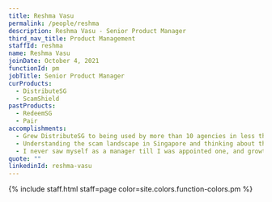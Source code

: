 ```yaml
---
title: Reshma Vasu
permalink: /people/reshma
description: Reshma Vasu - Senior Product Manager
third_nav_title: Product Management
staffId: reshma
name: Reshma Vasu
joinDate: October 4, 2021
functionId: pm
jobTitle: Senior Product Manager
curProducts:
  - DistributeSG
  - ScamShield
pastProducts:
  - RedeemSG
  - Pair
accomplishments:
  - Grew DistributeSG to being used by more than 10 agencies in less than 6 months, with each campaign logging >80% successful distributions to allocated beneficiaries.
  - Understanding the scam landscape in Singapore and thinking about the problem from first principles so that the ScamShield app rebuild focuses on the whys and challenges assumptions at every step.
  - I never saw myself as a manager till I was appointed one, and growth on that front has been bittersweet but also phenomenal in my own growth and exposure.
quote: ""
linkedinId: reshma-vasu
---
```


{% include staff.html staff=page color=site.colors.function-colors.pm %}
